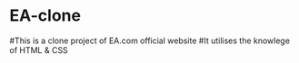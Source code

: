 # EA-clone
#This is a clone project of EA.com official website
#It utilises the knowlege of HTML & CSS
